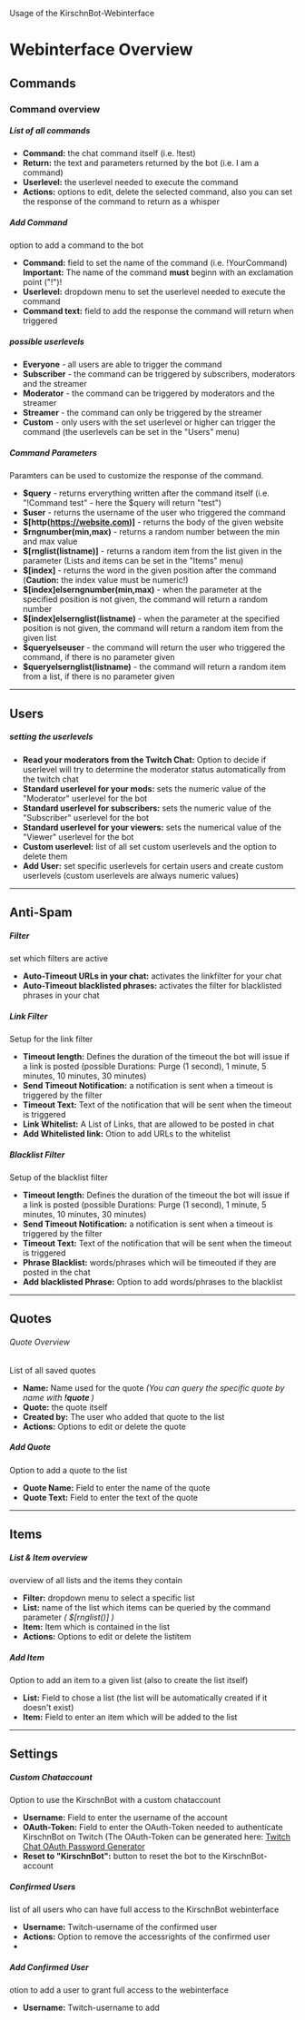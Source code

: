 Usage of the KirschnBot-Webinterface

# Webinterface Overview

## Commands

### Command overview

##### List of all commands

- **Command:** the chat command itself (i.e. !test)
- **Return:** the text and parameters returned by the bot (i.e. I am a command)
- **Userlevel:** the userlevel needed to execute the command
- **Actions:** options to edit, delete the selected command, also you can set the response of the command to return as a whisper
 
##### Add Command

option to add a command to the bot

- **Command:** field to set the name of the command (i.e. !YourCommand) **Important:** The name of the command **must** beginn with an exclamation point ("!")!
- **Userlevel:** dropdown menu to set the userlevel needed to execute the command
- **Command text:** field to add the response the command will return when triggered

##### possible userlevels

- **Everyone** - all users are able to trigger the command
- **Subscriber** - the command can be triggered by subscribers, moderators and the streamer
- **Moderator** - the command can be triggered by moderators and the streamer
- **Streamer** - the command can only be triggered by the streamer
- **Custom** - only users with the set userlevel or higher can trigger the command (the userlevels can be set in the "Users" menu)

##### Command Parameters

Paramters can be used to customize the response of the command.

- **$query** - returns erverything written after the command itself (i.e. "!Command test" - here the $query will return "test")
- **$user** - returns the username of the user who triggered the command
- **$[http(https://website.com)]** - returns the body of the given website
- **$rngnumber(min,max)** - returns a random number between the min and max value
- **$[rnglist(listname)]** - returns a random item from the list given in the parameter (Lists and items can be set in the "Items" menu)
- **$[index]** - returns the word in the given position after the command (**Caution:** the index value must be numeric!)
- **$[index]elserngnumber(min,max)** - when the parameter at the specified position is not given, the command will return a random number
- **$[index]elsernglist(listname)** - when the parameter at the specified position is not given, the command will return a random item from the given list
- **$queryelseuser** - the command will return the user who triggered the command, if there is no parameter given
- **$queryelsernglist(listname)** - the command will return a random item from a list, if there is no parameter given

---

## Users

##### setting the userlevels

- **Read your moderators from the Twitch Chat:** Option to decide if userlevel will try to determine the moderator status automatically from the  twitch chat
- **Standard userlevel for your mods:** sets the numeric value of the "Moderator" userlevel for the bot
- **Standard userlevel for subscribers:** sets the numeric value of the "Subscriber" userlevel for the bot
- **Standard userlevel for your viewers:** sets the numerical value of the "Viewer" userlevel for the bot
- **Custom userlevel:** list of all set custom userlevels and the option to delete them
- **Add User:** set specific userlevels for certain users and create custom userlevels (custom userlevels are always numeric values)

---

## Anti-Spam

##### Filter
set which filters are active

-  **Auto-Timeout URLs in your chat:** activates the linkfilter for your chat
-  **Auto-Timeout blacklisted phrases:** activates the filter for blacklisted phrases in your chat
  
##### Link Filter
Setup for the link filter

- **Timeout length:** Defines the duration of the timeout the bot will issue if a link is posted (possible Durations: Purge (1 second), 1 minute, 5 minutes, 10 minutes, 30 minutes)
- **Send Timeout Notification:** a notification is sent when a timeout is triggered by the filter
- **Timeout Text:** Text of the notification that will be sent when the timeout is triggered
- **Link Whitelist:** A List of Links, that are allowed to be posted in chat
- **Add Whitelisted link:** Otion to add URLs to the whitelist

##### Blacklist Filter
Setup of the blacklist filter

- **Timeout length:** Defines the duration of the timeout the bot will issue if a link is posted (possible Durations: Purge (1 second), 1 minute, 5 minutes, 10 minutes, 30 minutes)
- **Send Timeout Notification:** a notification is sent when a timeout is triggered by the filter
- **Timeout Text:** Text of the notification that will be sent when the timeout is triggered
- **Phrase Blacklist:** words/phrases which will be timeouted if they are posted in the chat
- **Add blacklisted Phrase:** Option to add words/phrases to the blacklist

---

## Quotes

###### Quote Overview

List of all saved quotes

- **Name:** Name used for the quote *(You can query the specific quote by name with **!quote <name>**)*
- **Quote:** the quote itself
- **Created by:** The user who added that quote to the list
- **Actions:** Options to edit or delete the quote

##### Add Quote

Option to add a quote to the list

- **Quote Name:** Field to enter the name of the quote
- **Quote Text:** Field to enter the text of the quote
 
---

## Items

##### List & Item overview

overview of all lists and the items they contain

- **Filter:** dropdown menu to select a specific list
- **List:** name of the list which items can be queried by the command parameter *( $[rnglist(<listname>)] )*
- **Item:** Item which is contained in the list
- **Actions:** Options to edit or delete the listitem
 
##### Add Item

Option to add an item to a given list (also to create the list itself)

- **List:** Field to chose a list (the list will be automatically created if it doesn't exist)
- **Item:** Field to enter an item which will be added to the list
 
---

## Settings

##### Custom Chataccount

Option to use the KirschnBot with a custom chataccount

- **Username:** Field to enter the username of the account
- **OAuth-Token:** Field to enter the OAuth-Token needed to authenticate KirschnBot on Twitch (The OAuth-Token can be generated here: <a href="https://twitchapps.com/tmi/" target="_blank">Twitch Chat OAuth Password Generator</a>
- **Reset to "KirschnBot":** button to reset the bot to the KirschnBot-account
 
##### Confirmed Users

list of all users who can have full access to the KirschnBot webinterface

- **Username:** Twitch-username of the confirmed user
- **Actions:** Option to remove the accessrights of the confirmed user
- 
##### Add Confirmed User

otion to add a user to grant full access to the webinterface

- **Username:** Twitch-username to add
